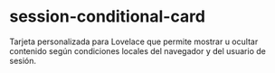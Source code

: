 # session-conditional-card
Tarjeta personalizada para Lovelace que permite mostrar u ocultar contenido según condiciones locales del navegador y del usuario de sesión.
